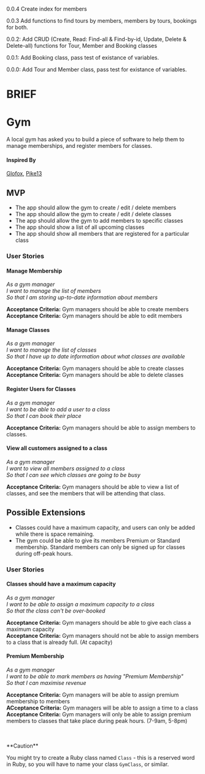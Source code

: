 
0.0.4 Create index for members

0.0.3 Add functions to find tours by members, members by tours, bookings for both.

0.0.2: Add CRUD (Create, Read: Find-all & Find-by-id, Update, Delete & Delete-all) functions for Tour, Member and Booking classes

0.0.1: Add Booking class, pass test of existance of variables.

0.0.0: Add Tour and Member class, pass test for existance of variables.

# BRIEF

# Gym

A local gym has asked you to build a piece of software to help them to manage memberships, and register members for classes.

#### Inspired By

[Glofox](https://www.glofox.com/club-solution/), [Pike13](https://www.pike13.com/pike13-scheduling-software-demo)

## MVP

- The app should allow the gym to create / edit / delete members
- The app should allow the gym to create / edit / delete classes
- The app should allow the gym to add members to specific classes
- The app should show a list of all upcoming classes
- The app should show all members that are registered for a particular class

### User Stories

#### Manage Membership

_As a gym manager_ <br />
_I want to manage the list of members_<br />
_So that I am storing up-to-date information about members_<br />

**Acceptance Criteria:** Gym managers should be able to create members<br />
**Acceptance Criteria:** Gym managers should be able to edit members<br />


#### Manage Classes

_As a gym manager_<br />
_I want to manage the list of classes_<br />
_So that I have up to date information about what classes are available_<br />

**Acceptance Criteria:** Gym managers should be able to create classes<br />
**Acceptance Criteria:** Gym managers should be able to delete classes<br />

#### Register Users for Classes

_As a gym manager_<br />
_I want to be able to add a user to a class_<br />
_So that I can book their place_<br />

**Acceptance Criteria:** Gym managers should be able to assign members to classes.

#### View all customers assigned to a class

_As a gym manager_<br />
_I want to view all members assigned to a class_<br />
_So that I can see which classes are going to be busy_<br />

**Acceptance Criteria:** Gym managers should be able to view a list of classes, and see the members that will be attending that class.



## Possible Extensions

- Classes could have a maximum capacity, and users can only be added while there is space remaining.
- The gym could be able to give its members Premium or Standard membership. Standard members can only be signed up for classes during off-peak hours.

### User Stories

#### Classes should have a maximum capacity

_As a gym manager_<br />
_I want to be able to assign a maximum capacity to a class_<br />
_So that the class can't be over-booked_<br />

**Acceptance Criteria:** Gym managers should be able to give each class a maximum capacity<br />
**Acceptance Criteria:** Gym managers should not be able to assign members to a class that is already full. (At capacity)

#### Premium Membership

_As a gym manager_<br />
_I want to be able to mark members as having "Premium Membership"_<br />
_So that I can maximise revenue_<br />

**Acceptance Criteria:** Gym managers will be able to assign premium membership to members<br />
**ACceptance Criteria:** Gym managers will be able to assign a time to a class <br />
**Acceptance Criteria:** Gym managers will only be able to assign premium members to classes that take place during peak hours. (7-9am, 5-8pm)


<br />
<br />
**Caution**

You might try to create a Ruby class named `Class` - this is a reserved word in Ruby, so you will have to name your class `GymClass`, or similar.
